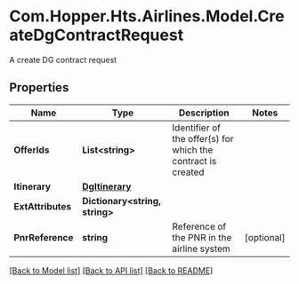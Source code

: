 # Com.Hopper.Hts.Airlines.Model.CreateDgContractRequest
A create DG contract request

## Properties

Name | Type | Description | Notes
------------ | ------------- | ------------- | -------------
**OfferIds** | **List&lt;string&gt;** | Identifier of the offer(s) for which the contract is created | 
**Itinerary** | [**DgItinerary**](DgItinerary.md) |  | 
**ExtAttributes** | **Dictionary&lt;string, string&gt;** |  | 
**PnrReference** | **string** | Reference of the PNR in the airline system | [optional] 

[[Back to Model list]](../../README.md#documentation-for-models) [[Back to API list]](../../README.md#documentation-for-api-endpoints) [[Back to README]](../../README.md)

